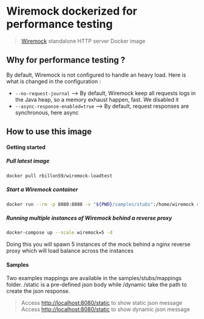 # Wiremock dockerized for performance testing

> [Wiremock](http://wiremock.org) standalone HTTP server Docker image

## Why for performance testing ?

By default, Wiremock is not configured to handle an heavy load. Here is what is changed in the configuration :

- `--no-request-journal` --> By default, Wiremock keep all requests logs in the Java heap, so a memory exhaust happen, fast. We disabled it
- `--async-response-enabled=true` --> By default, request responses are synchronous, here async

## How to use this image

#### Getting started

##### Pull latest image

```sh
docker pull rbillon59/wiremock-loadtest
```

##### Start a Wiremock container

```sh
docker run --rm -p 8080:8080 -v "${PWD}/samples/stubs":/home/wiremock rbillon59/wiremock-loadtest
```

##### Running multiple instances of Wiremock behind a reverse proxy

```sh
docker-compose up --scale wiremock=5 -d
```
 
Doing this you will spawn 5 instances of the mock behind a nginx reverse proxy which will load balance across the instances


#### Samples

Two examples mappings are available in the samples/stubs/mappings folder. /static is a pre-defined json body while /dynamic take the path to create the json response.

> Access [http://localhost:8080/static](http://localhost:8080/static) to show static json message
> Access [http://localhost:8080/static](http://localhost:8080/dynamic/whatever) to show dynamic json message

